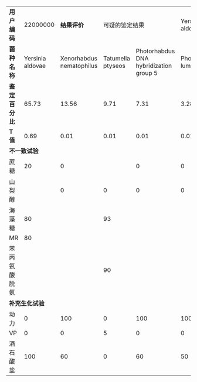 <table>
<tr>
<td><b>用户编码</b></td>
<td>22000000</td>
<td><b>结果评价</b></td>
<td colspan='2'>可疑的鉴定结果</td>
<td>Yersinia aldovae</td>
</tr>
<tr>
<td><b>菌种名称</b></td>
<td>Yersinia aldovae</td>
<td>Xenorhabdus nematophilus</td>
<td>Tatumella ptyseos</td>
<td>Photorhabdus DNA hybridization group 5</td>
<td>Photorhabdus luminescens</td>
</tr>
<tr>
<td><b>鉴定百分比</b></td>
<td>65.73</td>
<td>13.56</td>
<td>9.71</td>
<td>7.31</td>
<td>3.28</td>
</tr>
<tr>
<td><b>T值</b></td>
<td>0.69</td>
<td>0.01</td>
<td>0.01</td>
<td>0.01</td>
<td>0.01</td>
</tr>
<tr>
<td colspan='6'><b>不一致试验</b></td>
</tr>
<tr>
<td>蔗糖</td>
<td>20</td>
<td>0</td>
<td></td>
<td>0</td>
<td>0</td>
</tr>
<tr>
<td>山梨醇</td>
<td></td>
<td>0</td>
<td>0</td>
<td>0</td>
<td>0</td>
</tr>
<tr>
<td>海藻糖</td>
<td>80</td>
<td></td>
<td>93</td>
<td></td>
<td></td>
</tr>
<tr>
<td>MR</td>
<td>80</td>
<td></td>
<td></td>
<td></td>
<td></td>
</tr>
<tr>
<td>苯丙氨酸脱氨</td>
<td></td>
<td></td>
<td>90</td>
<td></td>
<td></td>
</tr>
<tr>
<td colspan='6'><b>补充生化试验</b></td>
</tr>
<tr>
<td>动力</td>
<td>0</td>
<td>100</td>
<td>0</td>
<td>100</td>
<td>100</td>
</tr>
<tr>
<td>VP</td>
<td>0</td>
<td>0</td>
<td>5</td>
<td>0</td>
<td>0</td>
</tr>
<tr>
<td>酒石酸盐</td>
<td>100</td>
<td>60</td>
<td>0</td>
<td>60</td>
<td>50</td>
</tr>
</table>
